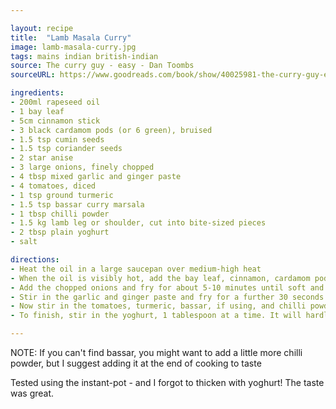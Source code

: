 ```yaml
---

layout: recipe
title:  "Lamb Masala Curry"
image: lamb-masala-curry.jpg
tags: mains indian british-indian
source: The curry guy - easy - Dan Toombs
sourceURL: https://www.goodreads.com/book/show/40025981-the-curry-guy-eas

ingredients:
- 200ml rapeseed oil
- 1 bay leaf
- 5cm cinnamon stick
- 3 black cardamom pods (or 6 green), bruised
- 1.5 tsp cumin seeds
- 1.5 tsp coriander seeds
- 2 star anise
- 3 large onions, finely chopped
- 4 tbsp mixed garlic and ginger paste
- 4 tomatoes, diced
- 1 tsp ground turmeric
- 1.5 tsp bassar curry marsala
- 1 tbsp chilli powder
- 1.5 kg lamb leg or shoulder, cut into bite-sized pieces
- 2 tbsp plain yoghurt
- salt

directions:
- Heat the oil in a large saucepan over medium-high heat
- When the oil is visibly hot, add the bay leaf, cinnamon, cardamom pods, cumin and coriander seeds and the star anise and temper the spices in the oil for about 30 seconds
- Add the chopped onions and fry for about 5-10 minutes until soft and lightly browned
- Stir in the garlic and ginger paste and fry for a further 30 seconds
- Now stir in the tomatoes, turmeric, bassar, if using, and chilli powder. Add the meat and brown for a few minutes, then pour in just enough water to cover. Simmer the lamb for 40 minutes - 1 hour until it is good and tender. Don't rush this! If after an hour the meat is not tender enough, cook it longer. The curry is ready when the meat is tender and the oil rises to the top. (I usually skim off the oil.)
- To finish, stir in the yoghurt, 1 tablespoon at a time. It will hardly be noticeably in the sauce but thickens and adds flavour to it. Check for seasoning and add salt to taste, then serve.

---
```


NOTE: If you can't find bassar, you might want to add a little more chilli powder, but I suggest adding it at the end of cooking to taste

Tested using the instant-pot - and I forgot to thicken with yoghurt!  The taste was great.
